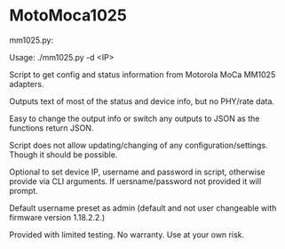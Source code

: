 # MotoMoca1025

mm1025.py:

Usage: ./mm1025.py -d \<IP\> 

Script to get config and status information from Motorola MoCa MM1025 adapters.

Outputs text of most of the status and device info, but no PHY/rate data.  

Easy to change the output info or switch any outputs to JSON as the functions return JSON. 

Script does not allow updating/changing of any configuration/settings. Though it should be possible.

Optional to set device IP, username and password in script, otherwise provide via CLI arguments. If uersname/password not provided it will prompt.

Default username preset as admin (default and not user changeable with firmware version 1.18.2.2.)

Provided with limited testing. No warranty. Use at your own risk. 
